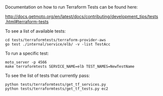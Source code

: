 Documentation on how to run Terraform Tests can be found here:

http://docs.getmoto.org/en/latest/docs/contributing/development_tips/tests.html#terraform-tests

To see a list of available tests:

```
cd tests/terraformtests/terraform-provider-aws
go test ./internal/service/elb/ -v -list TestAcc
```

To run a specific test:

```
moto_server -p 4566
make terraformtests SERVICE_NAME=elb TEST_NAMES=NewTestName
```

To see the list of tests that currently pass:

```
python tests/terraformtests/get_tf_services.py
python tests/terraformtests/get_tf_tests.py ec2
```

